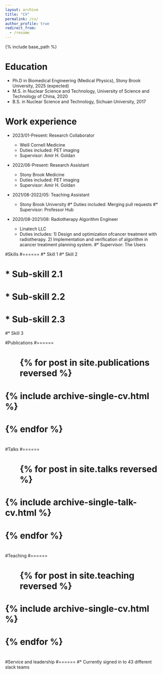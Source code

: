 ```yaml
---
layout: archive
title: "CV"
permalink: /cv/
author_profile: true
redirect_from:
  - /resume
---
```


{% include base_path %}

Education
======
* Ph.D in Biomedical Engineering (Medical Physics), Stony Brook University, 2025 (expected)
* M.S. in Nuclear Science and Technology, University of Science and Technology of China, 2020
* B.S. in Nuclear Science and Technology, Sichuan University, 2017

Work experience
======
* 2023/01-Present: Research Collaborator
  * Weill Cornell Medicine
  * Duties included: PET imaging
  * Supervisor: Amir H. Goldan
 
* 2022/06-Present: Research Assistant
  * Stony Brook Medicine
  * Duties included: PET imaging
  * Supervisor: Amir H. Goldan
    
* 2021/08-2022/05: Teaching Assistant
  * Stony Brook University
  #* Duties included: Merging pull requests
  #* Supervisor: Professor Hub

* 2020/08-2021/08: Radiotherapy Algorithm Engineer
  * Linatech LLC
  * Duties includes: 1) Design and optimization ofcancer treatment with radiotherapy. 2) Implementation and verification of algorithm in acancer treatment planning system.
  #* Supervisor: The Users

 
#Skills
#======
#* Skill 1
#* Skill 2
#  * Sub-skill 2.1
#  * Sub-skill 2.2
#  * Sub-skill 2.3
#* Skill 3

#Publications
#======
#  <ul>{% for post in site.publications reversed %}
#    {% include archive-single-cv.html %}
#  {% endfor %}</ul>
#  
#Talks
#======
#  <ul>{% for post in site.talks reversed %}
#    {% include archive-single-talk-cv.html  %}
#  {% endfor %}</ul>
#  
#Teaching
#======
#  <ul>{% for post in site.teaching reversed %}
#    {% include archive-single-cv.html %}
#  {% endfor %}</ul>
#  
#Service and leadership
#======
#* Currently signed in to 43 different slack teams
